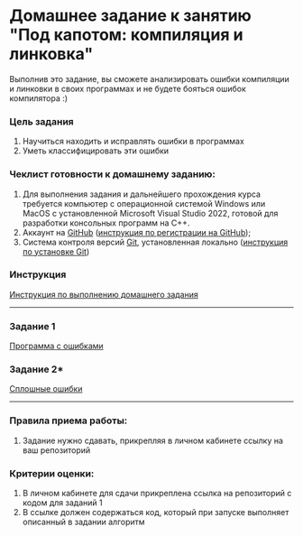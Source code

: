 # Домашнее задание к занятию "Под капотом: компиляция и линковка"

Выполнив это задание, вы сможете анализировать ошибки компиляции и линковки в своих программах и не будете бояться ошибок компилятора :) 

### Цель задания

1. Научиться находить и исправлять ошибки в программах
2. Уметь классифицировать эти ошибки

### Чеклист готовности к домашнему заданию:

1. Для выполнения задания и дальнейшего прохождения курса требуется компьютер с операционной системой Windows или MacOS с установленной Microsoft Visual Studio 2022, готовой для разработки консольных программ на C++.
2. Аккаунт на [GitHub](https://github.com/) ([инструкция по регистрации на GitHub](https://github.com/netology-code/cppm-homeworks/tree/main/common/sign%20up));
3. Система контроля версий [Git](https://git-scm.com/), установленная локально ([инструкция по установке Git](https://github.com/netology-code/cppm-homeworks/tree/main/common/download))

### Инструкция

[Инструкция по выполнению домашнего задания](https://github.com/netology-code/cppm-homeworks/blob/main/common/readme.md)

------

### Задание 1

[Программа с ошибками](https://github.com/netology-code/cppl-homeworks/tree/main/02/01)

### Задание 2*

[Сплошные ошибки](https://github.com/netology-code/cppl-homeworks/tree/main/02/02)

------

### Правила приема работы:

1. Задание нужно сдавать, прикрепляя в личном кабинете ссылку на ваш репозиторий

### Критерии оценки:

1. В личном кабинете для сдачи прикреплена ссылка на репозиторий с кодом для заданий 1 
2. В ссылке должен содержаться код, который при запуске выполняет описанный в задании алгоритм




